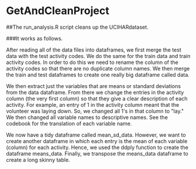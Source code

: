 # GetAndCleanProject

##The run_analysis.R script cleans up the UCIHARdataset. 

###It works as follows.

After reading all of the data files into dataframes, we first merge the test data with the test activity codes. We do the same for the train data and train activity codes. In order to do this we need to rename the column of the activity codes so that there are no duplicate column names. We then merge the train and test dataframes to create one really big dataframe called data.


We then extract just the variables that are means or standard deviations from the data dataframe. From there we change the entries in the activity column (the very first column) so that they give a clear description of each activity. For example, an entry of 1 in the activity column meant that the volunteer was laying down. So, we changed all 1's in that column to "lay." We then changed all variable names to descriptive names. See the codebook for the translation of each variable name.


We now have a tidy dataframe called mean_sd_data. However, we want to create another dataframe in which each entry is the mean of each variable (column) for each activity. Hence, we used the ddply function to create the dataframe means_data. Finally, we transpose the means_data dataframe to create a long skinny table.

